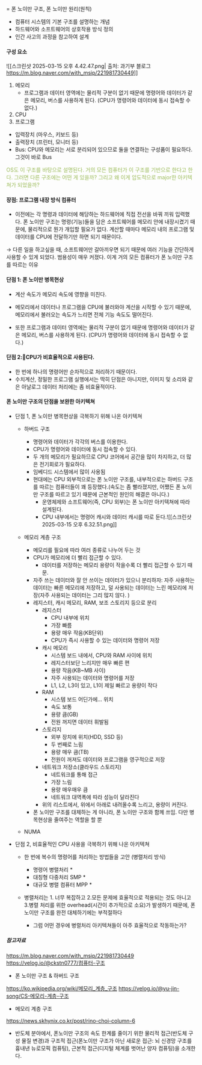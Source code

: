 = 폰 노이만 구조, 폰 노이만 원리(원칙)

* 컴퓨터 시스템의 기본 구조를 설명하는 개념
* 하드웨어와 소프트웨어의 상호작용 방식 정의
* 인간 사고의 과정을 참고하여 설계

#### 구성 요소
![[스크린샷 2025-03-15 오후 4.42.47.png| 출처: 과기부 블로그 https://m.blog.naver.com/with_msip/221981730449]]	

1. 메모리
	* 프로그램과 데이터 영역에는 물리적 구분이 없기 때문에 명령어와 데이터가 같은 메모리, 버스를 사용하게 된다. (CPU가 명령어와 데이터에 동시 접속할 수 없다.)
2. CPU
3. 프로그램
*  입력장치 (마우스, 키보드 등)
*  출력장치 (프린터, 모니터 등)
*  Bus: CPU와 메모리는 서로 분리되어 있으므로 둘을 연결하는 구성품이 필요하다. 그것이 바로 Bus



<font color="#9bbb59">OS도 이 구조를 바탕으로 설명된다. 거의 모든 컴퓨터가 이 구조를 기반으로 한다고 한다. 그러면 다른 구조에는 어떤 게 있을까? 그리고 왜 이게 압도적으로 major한 아키텍쳐가 되었을까?</font>

#### 장점: 프로그램 내장 방식 컴퓨터

* 이전에는 각 명령과 데이터에 해당하는 하드웨어에 직접 전선을 바꿔 끼워 입력했다. 폰 노이만 구조는 명령(기능)들을 담은 소프트웨어를 메모리 안에 내장시켰기 때문에, 물리적으로 뭔가 개입할 필요가 없다. 계산할 때마다 메모리 내의 프로그램 및 데이터를 CPU에 전달하기만 하면 되기 때문이다.

→ 다른 일을 하고싶을 때, 소프트웨어만 갈아끼우면 되기 때문에 여러 기능을 간단하게 사용할 수 있게 되었다. 범용성이 매우 커졌다. 이게 거의 모든 컴퓨터가 폰 노이만 구조를 따르는 이유
			
			
#### 단점 1: 폰 노이만 병목현상
* 계산 속도가 메모리 속도에 영향을 미친다.

* 메모리에서 데이터나 프로그램을 CPU에 불러와야 계산을 시작할 수 있기 때문에, 메모리에서 불러오는 속도가 느리면 전체 기능 속도도 떨어진다.

* 또한 프로그램과 데이터 영역에는 물리적 구분이 없기 때문에 명령어와 데이터가 같은 메모리, 버스를 사용하게 된다. (CPU가 명령어와 데이터에 동시 접속할 수 없다.)
				
#### 단점 2:CPU가 비효율적으로 사용된다.
* 한 번에 하나의 명령어만 순차적으로 처리하기 때문이다.
* 수치계산, 정밀한 프로그램 실행에서는 딱히 단점은 아니지만, 이미지 및 소리와 같은 아날로그 데이터 처리에는 좀 비효율적이다.


#### 폰 노이만 구조의 단점을 보완한 아키텍쳐

* 단점 1, 폰 노이만 병목현상을 극복하기 위해 나온 아키텍쳐
	* 하버드 구조
		* 명령어와 데이터가 각각의 버스를 이용한다.
		* CPU가 명령어와 데이터에 동시 접속할 수 있다.
		* 두 개의 메모리가 필요하므로 CPU 코어에서 공간을 많이 차지하고, 더 많은 전기회로가 필요하다.
		* 임베디드 시스템에서 많이 사용됨
		* 현대에는 CPU 외부적으로는 폰 노이만 구조를, 내부적으로는 하버드 구조를 따르는 컴퓨터들이 꽤 등장했다.(속도는 좀 빨라졌지만, 어쨌든 폰 노이만 구조를 따르고 있기 때문에 근본적인 원인의 해결은 아니다.)
			* 운영체제와 소프트웨어(즉, CPU 외부)는 폰 노이만 아키텍쳐에 따라 설계된다.
			* CPU 내부에서는 명령어 캐시와 데이터 캐시를 따로 둔다.![[스크린샷 2025-03-15 오후 6.32.51.png]]


	* 메모리 계층 구조
		* 메모리를 필요에 따라 여러 종류로 나누어 두는 것
		* CPU가 메모리에 더 빨리 접근할 수 있다.
			* 데이터를 저장하는 메모리 용량이 작을수록 더 빨리 접근할 수 있기 때문.
		* 자주 쓰는 데이터와 잘 안 쓰이는 데이터가 있으니 분리하자: 자주 사용하는 데이터는 빠른 메모리에 저장하고, 덜 사용되는 데이터는 느린 메모리에 저장(자주 사용되는 데이터는 그리 많지 않다. )
		* 레지스터, 캐시 메모리, RAM, 보조 스토리지 등으로 분리
			* 레지스터
				* CPU 내부에 위치
				* 가장 빠름
				* 용량 매우 작음(KB단위)
				* CPU가 즉시 사용할 수 있는 데이터와 명령어 저장
			* 캐시 메모리
				* 시스템 보드 내에서, CPU와 RAM 사이에 위치
				* 레지스터보단 느리지만 매우 빠른 편
				* 용량 작음(KB~MB 사이)
				* 자주 사용되는 데이터와 명령어를 저장
				* L1, L2, L3이 있고, L1이 제일 빠르고 용량이 작다
			* RAM
				* 시스템 보드 어딘가에... 위치
				* 속도 보통
				* 용량 큼(GB)
				* 전원 꺼지면 데이터 휘발됨
			* 스토리지
				* 외부 장치에 위치(HDD, SSD 등)
				* 두 번째로 느림
				* 용량 매우 큼(TB)
				* 전원이 꺼져도 데이터와 프로그램을 영구적으로 저장
			* 네트워크 저장소(클라우드 스토리지)
				* 네트워크를 통해 접근
				* 가장 느림
				* 용량 매우매우 큼
				* 네트워크 대역폭에 따라 성능이 달라진다
			* 위의 리스트에서, 위에서 아래로 내려올수록 느리고, 용량이 커진다.
		* 폰 노이만 구조를 대체하는 게 아니라, 폰 노이만 구조와 함께 쓰임. 다만 병목현상을 줄여주는 역할을 할 뿐

	
	* NUMA

		
* 단점 2, 비효율적인 CPU 사용을 극복하기 위해 나온 아키텍쳐
	* 한 번에 복수의 명령어를 처리하는 방법들을 고안 (병렬처리 방식)
		* 명령어 병렬처리
			* 
		* 대칭형 다중처리 SMP
			* 
		* 대규모 병렬 컴퓨터 MPP
			* 


	* 병렬처리는 1. 너무 복잡하고 2.모든 문제에 효율적으로 적용되는 것도 아니고 3.병렬 처리를 위한 overhead(시간이 추가적으로 소요)가 발생하기 때문에, 폰 노이만 구조를 완전 대체하기에는 부적절하다
		* 그럼 어떤 경우에 병렬처리 아키텍쳐들이 아주 효율적으로 작동하는가?




##### 참고자료
https://m.blog.naver.com/with_msip/221981730449
https://velog.io/@ckstn0777/컴퓨터-구조
* 폰 노이만 구조 & 하버드 구조

https://ko.wikipedia.org/wiki/메모리_계층_구조
https://velog.io/@yu-jin-song/CS-메모리-계층-구조
* 메모리 계층 구조

https://news.skhynix.co.kr/post/rino-choi-column-6
* 반도체 분야에서, 폰노이만 구조의 속도 한계를 줄이기 위한 물리적 접근(반도체 구성 물질 변경)과 구조적 접근(폰노이만 구조가 아닌 새로운 접근: 뇌 신경망 구조를 흉내낸 뉴로모픽 컴퓨팅), 근본적 접근(디지털 체계를 벗어난 양자 컴퓨팅)을 소개한다.
